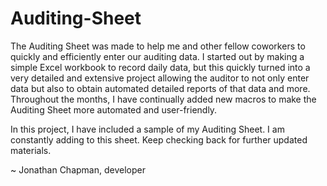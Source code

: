 # Auditing-Sheet
The Auditing Sheet was made to help me and other fellow coworkers to quickly and efficiently enter our auditing data. I started out by making a simple Excel workbook to record daily data, but this quickly turned into a very detailed and extensive project allowing the auditor to not only enter data but also to obtain automated detailed reports of that data and more. Throughout the months, I have continually added new macros to make the Auditing Sheet more automated and user-friendly.

In this project, I have included a sample of my Auditing Sheet. I am constantly adding to this sheet. Keep checking back for further updated materials.

~ Jonathan Chapman, developer
